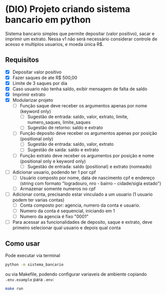 # (DIO) Projeto criando sistema bancario em python

Sistema bancario simples que permite depositar (valor positivo), sacar e imprimir um extrato.
Nessa v1 não será necessário considerar controle de acesso e multiplos usuarios, e moeda única R$.

## Requisitos

- [x] Depositar valor positivo
- [x] Fazer saques de ate R$ 500,00
- [x] Limite de 3 saques por dia
- [x] Caso usuario não tenha saldo, exibir mensagem de falta de saldo
- [x] Imprimir extrato
- [x] Modularizar projeto
  - [ ] Função saque deve receber os argumentos apenas por nome (keyword only)
    - [ ] Sugestão de entrada: saldo, valor, extrato, limite, numero_saques, limite_saques
    - [ ] Sugestão de retorno: saldo e extrato
  - [ ] Função deposito deve receber os argumentos apenas por posição (positional only)
    - [ ] Sugestão de entrada: saldo, valor, extrato
    - [ ] Sugestão de saida: saldo e extrato
  - [ ] Função extrato deve receber os argumentos por posição e nome (positional only e keyword only)
    - [ ] Sugestão de entrada: saldo (positional) e extrato (nomeado)
- [ ] Adicionar usuario, podendo ter 1 por cpf
  - [ ] Usuário composto por nome, data de nascimento cpf e endereço (string com formato "logradouro, nro - bairro - cidade/sigla estado")
  - [ ] Armazenar somente numeros no cpf
- [ ] Adicionar conta, precisando estar vinculado a um usuario (1 usuario podem ter varias contas)
  - [ ] Conta composto por: agencia, numero da conta e usuario.
  - [ ] Numero da conta é sequencial, iniciando em 1
  - [ ] Numero da agencia é fixo "0001"
- [ ] Para acessar as funcionalidades de deposito, saque e extrato, deve primeiro selecionar qual usuario e depois qual conta

## Como usar

Pode executar via terminal

```bash
python -m sistema_bancario
```

ou via Makefile, podendo configurar variaveis de ambiente copiando `.env.example` para `.env`:

```bash
make run
```
